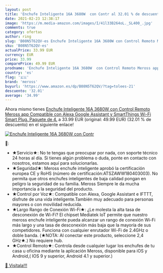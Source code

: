 ```yaml
---
layout: post
title: 'Enchufe Inteligente 16A 3680W  con Contr al 32.01 % de descuento'
date: 2021-02-23 12:38:17
image: 'https://m.media-amazon.com/images/I/41l33B264oL._SL400_.jpg'
comments: true
category: ofertas
author: ring
slug: 'B08N5T62QV-es Enchufe Inteligente 16A 3680W con Control Remoto Meross...'
sku: 'B08N5T62QV-es'
actualPrice: 33.99 EUR
currency: EUR
price: 33.99
comparePrice: 49.99 EUR
prodname: 'Enchufe Inteligente 16A 3680W  con Control Remoto Meross app  Compatible con Alexa  Google Assistant y SmartThings  Wi-Fi Smart Plug. Paquete de 4.'
country: 'es'
flag: '🇪🇸'
brand: 'meross'
buyurl: 'https://www.amazon.es/dp/B08N5T62QV/?tag=tolees-21'
descuento: '32.01'
average: '34.99'
---
```


Ahora mismo tienes [Enchufe Inteligente 16A 3680W  con Control Remoto Meross app  Compatible con Alexa  Google Assistant y SmartThings  Wi-Fi Smart Plug. Paquete de 4.](https://www.amazon.es/dp/B08N5T62QV/?tag=tolees-21) a 33.99 EUR (original: 49.99 EUR) (32.01 %  de descuento) en el siguiente enlace!

[![Enchufe Inteligente 16A 3680W  con Contr](https://m.media-amazon.com/images/I/41l33B264oL._SL400_.jpg)](https://www.amazon.es/dp/B08N5T62QV/?tag=tolees-21)

🔎:

- ★Servicio★: No te tengas que preocupar por nada, con soporte técnico 24 horas al día. Si tienes algún problema o duda, ponte en contacto con nosotros, estamos aquí para solucionarlas.
- ★Seguridad★: Meross enchufe inteligente aprobó la certificación europea CE y RoHS (número de certificación:ATSZAWW180403003). No permita que otros enchufes inteligentes de baja calidad pongan en peligro la seguridad de su familia. Meross Siempre le da mucha importancia a la seguridad del producto.
- ★Control por Voz★: Compatible con Alexa, Google Assistant e IFTTT, disfrute de una vida inteligente.También muy adecuado para personas mayores o con movilidad reducida.
- ★Largo Rango de Conexión Wi-Fi★: ¿Le molesta la alta tasa de desconexión de Wi-Fi? El chipset Mediatek IoT permite que nuestro meross enchufe inteligente pueda alcanzar un rango de conexión Wi-Fi más largo y una tasa de desconexión más baja que la mayoría de sus competidores. Funciona con cualquier enrutador Wi-Fi de 2.4GHz o doble banda. (★NOTA: Al conectar este producto, seleccione 2,4 GHz★.) No requiere hub.
- ★Control Remoto★: Controla desde cualquier lugar los enchufes de tu casa u oficina mediante la aplicación Meross, disponible para iOS y Android,( IOS 9 y superior, Android 4.1 y superior.)

[🛒 Visítala!!!](https://www.amazon.es/dp/B08N5T62QV/?tag=tolees-21)

